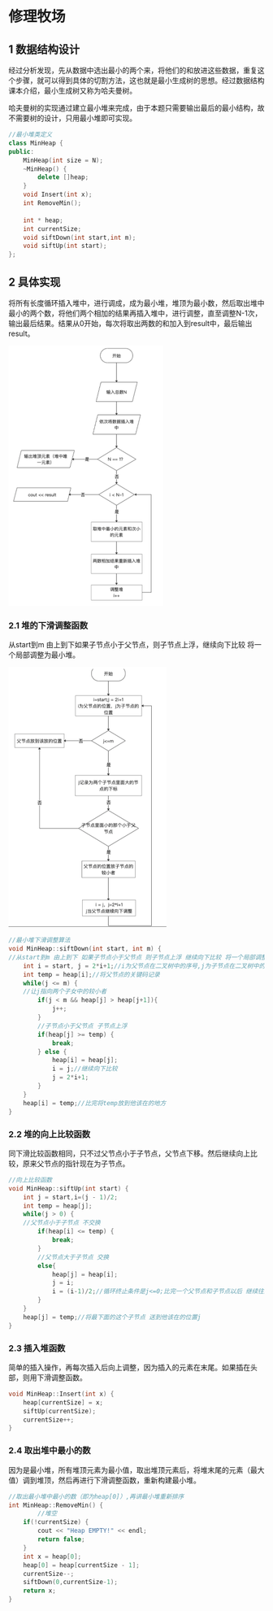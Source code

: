 # 修理牧场

## 1 数据结构设计

经过分析发现，先从数据中选出最小的两个来，将他们的和放进这些数据，重复这个步骤，就可以得到具体的切割方法，这也就是最小生成树的思想。经过数据结构课本介绍，最小生成树又称为哈夫曼树。

哈夫曼树的实现通过建立最小堆来完成，由于本题只需要输出最后的最小结构，故不需要树的设计，只用最小堆即可实现。

```c++
//最小堆类定义
class MinHeap {
public:
    MinHeap(int size = N);
    ~MinHeap() {
        delete []heap;
    }
    void Insert(int x);
    int RemoveMin();
    
    int * heap;
    int currentSize;
    void siftDown(int start,int m);
    void siftUp(int start);
};
```



## 2 具体实现

将所有长度循环插入堆中，进行调成，成为最小堆，堆顶为最小数，然后取出堆中最小的两个数，将他们两个相加的结果再插入堆中，进行调整，直至调整N-1次，输出最后结果。结果从0开始，每次将取出两数的和加入到result中，最后输出result。

<img src="res/flow.png" alt="flow" style="zoom:50%;" />

### 2.1 堆的下滑调整函数

从start到m 由上到下如果子节点小于父节点，则子节点上浮，继续向下比较 将一个局部调整为最小堆。

<img src="res/flow2.png" alt="flow2" style="zoom:50%;" />

```c++
//最小堆下滑调整算法
void MinHeap::siftDown(int start, int m) {
//从start到m 由上到下 如果子节点小于父节点 则子节点上浮 继续向下比较 将一个局部调整为最小堆
    int i = start, j = 2*i+1;//i为父节点在二叉树中的序号,j为子节点在二叉树中的序号
    int temp = heap[i];//将父节点的关键码记录
    while(j <= m) {
    //让j指向两个子女中的较小者
        if(j < m && heap[j] > heap[j+1]){
            j++;
        }
        //子节点小于父节点 子节点上浮
        if(heap[j] >= temp) {
            break;
        } else {
            heap[i] = heap[j];
            i = j;//继续向下比较
            j = 2*i+1;
        }
    }
    heap[i] = temp;//比完将temp放到他该在的地方
}
```



### 2.2 堆的向上比较函数

同下滑比较函数相同，只不过父节点小于子节点，父节点下移。然后继续向上比较，原来父节点的指针现在为子节点。

```c++
//向上比较函数
void MinHeap::siftUp(int start) {
    int j = start,i=(j - 1)/2;
    int temp = heap[j];
    while(j > 0) {
    //父节点小于子节点 不交换
        if(heap[i] <= temp) {
            break;
        }
        //父节点大于子节点 交换
        else{
            heap[j] = heap[i];
            j = i;
            i = (i-1)/2;//循环终止条件是j<=0;比完一个父节点和子节点以后 继续往上比较j变成原来父节点在树中的次序,i变成新的父节点的次序
        }
    }
    heap[j] = temp;//将最下面的这个子节点 送到他该在的位置j
}
```

### 2.3 插入堆函数

简单的插入操作，再每次插入后向上调整，因为插入的元素在末尾。如果插在头部，则用下滑调整函数。

```c++
void MinHeap::Insert(int x) {
    heap[currentSize] = x;
    siftUp(currentSize);
    currentSize++;
}
```

### 2.4 取出堆中最小的数

因为是最小堆，所有堆顶元素为最小值，取出堆顶元素后，将堆末尾的元素（最大值）调到堆顶，然后再进行下滑调整函数，重新构建最小堆。

```c++
//取出最小堆中最小的数（即为heap[0]）,再讲最小堆重新排序
int MinHeap::RemoveMin() {
		//堆空
    if(!currentSize) {
        cout << "Heap EMPTY!" << endl;
        return false;
    }
    int x = heap[0];
    heap[0] = heap[currentSize - 1];
    currentSize--;
    siftDown(0,currentSize-1);
    return x;
}
```

